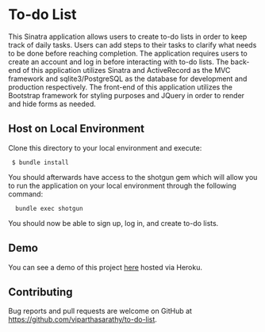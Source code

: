 # To-do List
  This Sinatra application allows users to create to-do lists in order to keep track of daily tasks. Users can add steps to their tasks to clarify what needs to be done before reaching completion. The application requires users to create an account and log in before interacting with to-do lists. The back-end of this application utilizes Sinatra and ActiveRecord as the MVC framework and sqlite3/PostgreSQL as the database for development and production respectively. The front-end of this application utilizes the Bootstrap framework for styling purposes and JQuery in order to render and hide forms as needed.
  
## Host on Local Environment
Clone this directory to your local environment and execute:
```
 $ bundle install
```

You should afterwards have access to the shotgun gem which will allow you to run the application on your local environment through the following command:

```
  bundle exec shotgun
```

You should now be able to sign up, log in, and create to-do lists.

## Demo

You can see a demo of this project [here](https://to-do-list-creator.herokuapp.com/) hosted via Heroku.

## Contributing

Bug reports and pull requests are welcome on GitHub at https://github.com/viparthasarathy/to-do-list.
